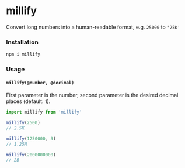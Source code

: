 # millify
Convert long numbers into a human-readable format, e.g. `25000` to `'25K'`

### Installation
```bash
npm i millify
```

### Usage
#### `millify(@number, @decimal)`

First parameter is the number, second parameter is the desired decimal places (default: 1).

```js
import millify from 'millify'

millify(2500)
// 2.5K

millify(1250000, 3)
// 1.25M

millify(2000000000)
// 2B
```

